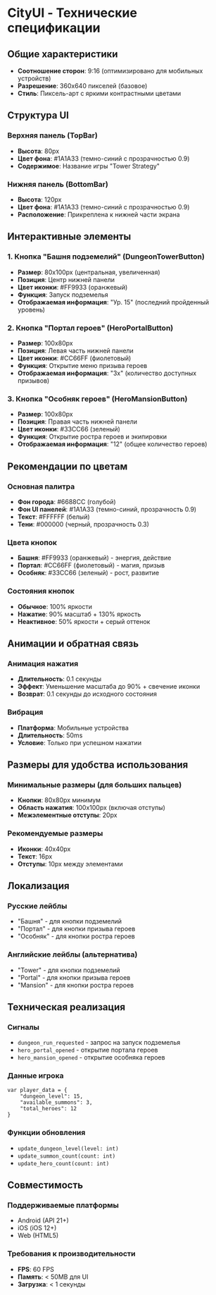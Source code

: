 # CityUI - Технические спецификации

## Общие характеристики
- **Соотношение сторон**: 9:16 (оптимизировано для мобильных устройств)
- **Разрешение**: 360x640 пикселей (базовое)
- **Стиль**: Пиксель-арт с яркими контрастными цветами

## Структура UI

### Верхняя панель (TopBar)
- **Высота**: 80px
- **Цвет фона**: #1A1A33 (темно-синий с прозрачностью 0.9)
- **Содержимое**: Название игры "Tower Strategy"

### Нижняя панель (BottomBar)
- **Высота**: 120px
- **Цвет фона**: #1A1A33 (темно-синий с прозрачностью 0.9)
- **Расположение**: Прикреплена к нижней части экрана

## Интерактивные элементы

### 1. Кнопка "Башня подземелий" (DungeonTowerButton)
- **Размер**: 80x100px (центральная, увеличенная)
- **Позиция**: Центр нижней панели
- **Цвет иконки**: #FF9933 (оранжевый)
- **Функция**: Запуск подземелья
- **Отображаемая информация**: "Ур. 15" (последний пройденный уровень)

### 2. Кнопка "Портал героев" (HeroPortalButton)
- **Размер**: 100x80px
- **Позиция**: Левая часть нижней панели
- **Цвет иконки**: #CC66FF (фиолетовый)
- **Функция**: Открытие меню призыва героев
- **Отображаемая информация**: "3x" (количество доступных призывов)

### 3. Кнопка "Особняк героев" (HeroMansionButton)
- **Размер**: 100x80px
- **Позиция**: Правая часть нижней панели
- **Цвет иконки**: #33CC66 (зеленый)
- **Функция**: Открытие ростра героев и экипировки
- **Отображаемая информация**: "12" (общее количество героев)

## Рекомендации по цветам

### Основная палитра
- **Фон города**: #6688CC (голубой)
- **Фон UI панелей**: #1A1A33 (темно-синий, прозрачность 0.9)
- **Текст**: #FFFFFF (белый)
- **Тени**: #000000 (черный, прозрачность 0.3)

### Цвета кнопок
- **Башня**: #FF9933 (оранжевый) - энергия, действие
- **Портал**: #CC66FF (фиолетовый) - магия, призыв
- **Особняк**: #33CC66 (зеленый) - рост, развитие

### Состояния кнопок
- **Обычное**: 100% яркости
- **Нажатие**: 90% масштаб + 130% яркость
- **Неактивное**: 50% яркости + серый оттенок

## Анимации и обратная связь

### Анимация нажатия
- **Длительность**: 0.1 секунды
- **Эффект**: Уменьшение масштаба до 90% + свечение иконки
- **Возврат**: 0.1 секунды до исходного состояния

### Вибрация
- **Платформа**: Мобильные устройства
- **Длительность**: 50ms
- **Условие**: Только при успешном нажатии

## Размеры для удобства использования

### Минимальные размеры (для больших пальцев)
- **Кнопки**: 80x80px минимум
- **Область нажатия**: 100x100px (включая отступы)
- **Межэлементные отступы**: 20px

### Рекомендуемые размеры
- **Иконки**: 40x40px
- **Текст**: 16px
- **Отступы**: 10px между элементами

## Локализация

### Русские лейблы
- "Башня" - для кнопки подземелий
- "Портал" - для кнопки призыва героев
- "Особняк" - для кнопки ростра героев

### Английские лейблы (альтернатива)
- "Tower" - для кнопки подземелий
- "Portal" - для кнопки призыва героев
- "Mansion" - для кнопки ростра героев

## Техническая реализация

### Сигналы
- `dungeon_run_requested` - запрос на запуск подземелья
- `hero_portal_opened` - открытие портала героев
- `hero_mansion_opened` - открытие особняка героев

### Данные игрока
```gdscript
var player_data = {
    "dungeon_level": 15,
    "available_summons": 3,
    "total_heroes": 12
}
```

### Функции обновления
- `update_dungeon_level(level: int)`
- `update_summon_count(count: int)`
- `update_hero_count(count: int)`

## Совместимость

### Поддерживаемые платформы
- Android (API 21+)
- iOS (iOS 12+)
- Web (HTML5)

### Требования к производительности
- **FPS**: 60 FPS
- **Память**: < 50MB для UI
- **Загрузка**: < 1 секунды 